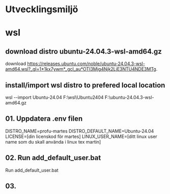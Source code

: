 # Utvecklingsmiljö


# wsl

## download distro ubuntu-24.04.3-wsl-amd64.gz

download https://releases.ubuntu.com/noble/ubuntu-24.04.3-wsl-amd64.wsl?_gl=1*1kx7ywm*_gcl_au*OTI3Mjg4Njk2LjE3NTU4NDE3MTg.

## install/import wsl distro to prefered local location
wsl --import Ubuntu-24.04 F:\wsl\Ubuntu2404 F:\ubuntu-24.04.3-wsl-amd64.gz


## 01. Uppdatera .env filen 

DISTRO_NAME=profu-martes
DISTRO_DEFAULT_NAME=Ubuntu-24.04
LICENSE=[din licenskod för martes]
LINUX_USER_NAME=[ditt linux user name som du skall använda i linux tex martin]


## 02. Run add_default_user.bat
Run add_default_user.bat

## 03. 
